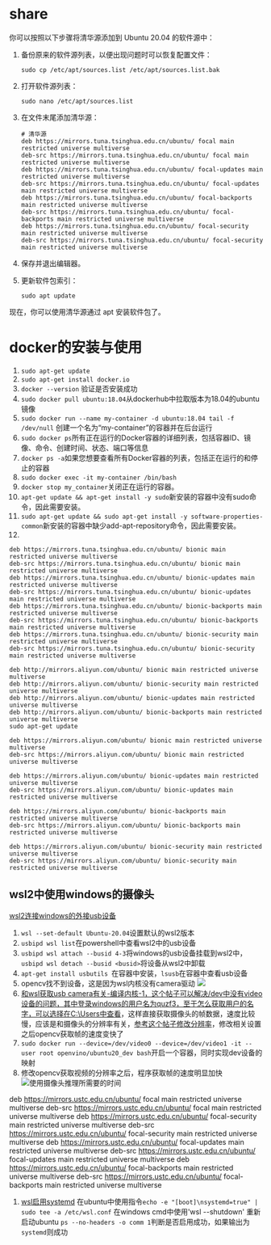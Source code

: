 # share
你可以按照以下步骤将清华源添加到 Ubuntu 20.04 的软件源中：

1. 备份原来的软件源列表，以便出现问题时可以恢复配置文件：

   ```
   sudo cp /etc/apt/sources.list /etc/apt/sources.list.bak
   ```

2. 打开软件源列表：

   ```
   sudo nano /etc/apt/sources.list
   ```

3. 在文件末尾添加清华源：

   ```
   # 清华源
   deb https://mirrors.tuna.tsinghua.edu.cn/ubuntu/ focal main restricted universe multiverse
   deb-src https://mirrors.tuna.tsinghua.edu.cn/ubuntu/ focal main restricted universe multiverse
   deb https://mirrors.tuna.tsinghua.edu.cn/ubuntu/ focal-updates main restricted universe multiverse
   deb-src https://mirrors.tuna.tsinghua.edu.cn/ubuntu/ focal-updates main restricted universe multiverse
   deb https://mirrors.tuna.tsinghua.edu.cn/ubuntu/ focal-backports main restricted universe multiverse
   deb-src https://mirrors.tuna.tsinghua.edu.cn/ubuntu/ focal-backports main restricted universe multiverse
   deb https://mirrors.tuna.tsinghua.edu.cn/ubuntu/ focal-security main restricted universe multiverse
   deb-src https://mirrors.tuna.tsinghua.edu.cn/ubuntu/ focal-security main restricted universe multiverse
   ```

4. 保存并退出编辑器。

5. 更新软件包索引：

   ```
   sudo apt update
   ```

现在，你可以使用清华源通过 apt 安装软件包了。


# docker的安装与使用
1. `sudo apt-get update`
2. `sudo apt-get install docker.io`
3. `docker --version` 验证是否安装成功
4. `sudo docker pull ubuntu:18.04`从dockerhub中拉取版本为18.04的ubuntu镜像
5. `sudo docker run --name my-container -d ubuntu:18.04 tail -f /dev/null` 创建一个名为“my-container”的容器并在后台运行
6. `sudo docker ps`所有正在运行的Docker容器的详细列表，包括容器ID、镜像、命令、创建时间、状态、端口等信息
7. `docker ps -a`如果您想要查看所有Docker容器的列表，包括正在运行的和停止的容器
8. `sudo docker exec -it my-container /bin/bash`
9. `docker stop my_container`关闭正在运行的容器。
10. `apt-get update && apt-get install -y sudo`新安装的容器中没有sudo命令，因此需要安装。
11. `sudo apt-get update && sudo apt-get install -y software-properties-common`新安装的容器中缺少add-apt-repository命令，因此需要安装。
12. 
```
deb https://mirrors.tuna.tsinghua.edu.cn/ubuntu/ bionic main restricted universe multiverse
deb-src https://mirrors.tuna.tsinghua.edu.cn/ubuntu/ bionic main restricted universe multiverse
deb https://mirrors.tuna.tsinghua.edu.cn/ubuntu/ bionic-updates main restricted universe multiverse
deb-src https://mirrors.tuna.tsinghua.edu.cn/ubuntu/ bionic-updates main restricted universe multiverse
deb https://mirrors.tuna.tsinghua.edu.cn/ubuntu/ bionic-backports main restricted universe multiverse
deb-src https://mirrors.tuna.tsinghua.edu.cn/ubuntu/ bionic-backports main restricted universe multiverse
deb https://mirrors.tuna.tsinghua.edu.cn/ubuntu/ bionic-security main restricted universe multiverse
deb-src https://mirrors.tuna.tsinghua.edu.cn/ubuntu/ bionic-security main restricted universe multiverse
```

```
deb http://mirrors.aliyun.com/ubuntu/ bionic main restricted universe multiverse
deb http://mirrors.aliyun.com/ubuntu/ bionic-security main restricted universe multiverse
deb http://mirrors.aliyun.com/ubuntu/ bionic-updates main restricted universe multiverse
deb http://mirrors.aliyun.com/ubuntu/ bionic-backports main restricted universe multiverse
sudo apt-get update

```
```
deb https://mirrors.aliyun.com/ubuntu/ bionic main restricted universe multiverse
deb-src https://mirrors.aliyun.com/ubuntu/ bionic main restricted universe multiverse

deb https://mirrors.aliyun.com/ubuntu/ bionic-updates main restricted universe multiverse
deb-src https://mirrors.aliyun.com/ubuntu/ bionic-updates main restricted universe multiverse

deb https://mirrors.aliyun.com/ubuntu/ bionic-backports main restricted universe multiverse
deb-src https://mirrors.aliyun.com/ubuntu/ bionic-backports main restricted universe multiverse

deb https://mirrors.aliyun.com/ubuntu/ bionic-security main restricted universe multiverse
deb-src https://mirrors.aliyun.com/ubuntu/ bionic-security main restricted universe multiverse

```


## wsl2中使用windows的摄像头

[wsl2连接windows的外接usb设备](https://learn.microsoft.com/zh-cn/windows/wsl/connect-usb)
1. `wsl --set-default Ubuntu-20.04`设置默认的wsl2版本
2. `usbipd wsl list`在powershell中查看wsl2中的usb设备
3. `usbipd wsl attach --busid 4-3`将windows的usb设备挂载到wsl2中，`usbipd wsl detach --busid <busid>`将设备从wsl2中卸载
4. `apt-get install usbutils `在容器中安装，`lsusb`在容器中查看usb设备
5. opencv找不到设备，这是因为wsl内核没有camera驱动
![](picture/can%20not%20open%20usb_camera.png)
6. [和wsl获取usb camera有关-编译内核-1，这个帖子可以解决/dev中没有video设备的问题，其中登录windows的用户名为quzf3，至于怎么获取用户的名字，可以选择在C:\Users中查看](https://github.com/PINTO0309/wsl2_linux_kernel_usbcam_enable_conf)，这样直接获取摄像头的帧数据，速度比较慢，应该是和摄像头的分辨率有关，[参考这个帖子修改分辨率](https://zenn.dev/pinto0309/articles/e1432253d29e30)，修改相关设置之后opencv获取帧的速度变快了
8. `sudo docker run --device=/dev/video0 --device=/dev/video1 -it --user root openvino/ubuntu20_dev bash`开启一个容器，同时实现dev设备的映射
9. 修改opencv获取视频的分辨率之后，程序获取帧的速度明显加快
![使用摄像头推理所需要的时间](picture/esop/esop_camera_ms.jpg_640.png)

deb https://mirrors.ustc.edu.cn/ubuntu/ focal main restricted universe multiverse
deb-src https://mirrors.ustc.edu.cn/ubuntu/ focal main restricted universe multiverse
deb https://mirrors.ustc.edu.cn/ubuntu/ focal-security main restricted universe multiverse
deb-src https://mirrors.ustc.edu.cn/ubuntu/ focal-security main restricted universe multiverse
deb https://mirrors.ustc.edu.cn/ubuntu/ focal-updates main restricted universe multiverse
deb-src https://mirrors.ustc.edu.cn/ubuntu/ focal-updates main restricted universe multiverse
deb https://mirrors.ustc.edu.cn/ubuntu/ focal-backports main restricted universe multiverse
deb-src https://mirrors.ustc.edu.cn/ubuntu/ focal-backports main restricted universe multiverse

1. [wsl启用systemd](https://zhuanlan.zhihu.com/p/569883693)
在ubuntu中使用指令`echo -e "[boot]\nsystemd=true" | sudo tee -a /etc/wsl.conf`
在windows cmd中使用'wsl --shutdown'
重新启动ubuntu
`ps --no-headers -o comm 1`判断是否启用成功，如果输出为`systemd`则成功